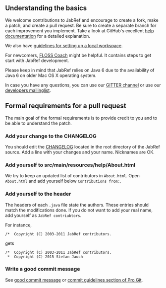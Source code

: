 ## Understanding the basics
We welcome contributions to JabRef and encourage to create a fork, make a patch, and create a pull request.
Be sure to create a separate branch for each improvement you implement.
Take a look at GitHub's excellent [help documentation] for a detailed explanation.

We also have [guidelines for setting up a local workspace](https://github.com/JabRef/jabref/wiki/Guidelines-for-setting-up-a-local-workspace).

For newcomers, [FLOSS Coach](http://www.flosscoach.com/) might be helpful.
It contains steps to get start with JabRef development.

Please keep in mind that JabRef relies on Java 6 due to the availability of Java 6 on older Mac OS X operating system.

In case you have any questions, you can use our [GITTER channel](https://gitter.im/JabRef/jabref) or use our [developers mailinglist](https://lists.sourceforge.net/lists/listinfo/jabref-devel).


## Formal requirements for a pull request

The main goal of the formal requirements is to provide credit to you and to be able to understand the patch.

### Add your change to the CHANGELOG
You should edit the [CHANGELOG](CHANGELOG) located in the root directory of the JabRef source.
Add a line with your changes and your name.
Nicknames are OK.


### Add yourself to src/main/resources/help/About.html
We try to keep an updated list of contributors in `About.html`.
Open `About.html` and add yourself below `Contributions from:`.


### Add yourself to the header

The headers of each `.java` file state the authors.
These entries should match the modifications done.
If you do not want to add your real name, add yourself as `JabRef contriubtors`.

For instance,

```plain
/*  Copyright (C) 2003-2011 JabRef contributors.
```

gets

```plain
/*  Copyright (C) 2003-2011 JabRef contributors.
 *  Copyright (C) 2015 Stefan Jauch
```


### Write a good commit message
See [good commit message] or [commit guidelines section of Pro Git].

[commit guidelines section of Pro Git]: http://git-scm.com/book/en/Distributed-Git-Contributing-to-a-Project#Commit-Guidelines
[good commit message]: http://tbaggery.com/2008/04/19/a-note-about-git-commit-messages.html
[help documentation]: https://help.github.com/articles/using-pull-requests/
